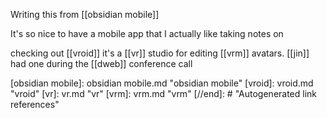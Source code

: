 Writing this from [[obsidian mobile]]

It's so nice to have a mobile app that I actually like taking notes on

checking out [[vroid]] it's a [[vr]] studio for editing [[vrm]] avatars. [[jin]] had one during the [[dweb]] conference call


[//begin]: # "Autogenerated link references for markdown compatibility"
[obsidian mobile]: obsidian mobile.md "obsidian mobile"
[vroid]: vroid.md "vroid"
[vr]: vr.md "vr"
[vrm]: vrm.md "vrm"
[//end]: # "Autogenerated link references"

